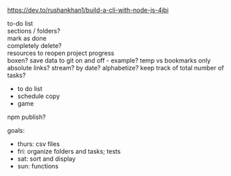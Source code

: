 
https://dev.to/rushankhan1/build-a-cli-with-node-js-4jbi

to-do list  
sections / folders?  
mark as done  
completely delete?  
resources to reopen project
progress  
boxen? 
save data to git on and off - example?
temp vs bookmarks
only absolute links?
stream?
by date?
alphabetize?
keep track of total number of tasks?

- to do list
- schedule copy
- game

npm publish?


goals:
- thurs: csv files
- fri: organize folders and tasks; tests
- sat: sort and display
- sun: functions